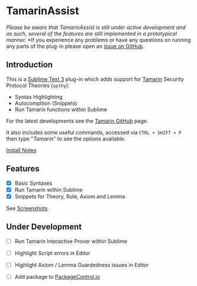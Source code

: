 # TamarinAssist

*Please be aware that TamarinAssist is still under active development and as such, several of the features are still implemented in a prototypical manner.*
*If you experience any problems or have any questions on running any parts of the plug-in please open an [issue on GitHub](https://github.com/lordqwerty/TamarinAssist/issues).

## Introduction

This is a [Sublime Text 3](https://www.sublimetext.com/3) plug-in which adds
support for [Tamarin] Security Protocol Theories (`spthy`):

+ Syntax Highlighting
+ Autocompltion (Snippets)
+ Run Tamarin functions within Sublime

For the latest developments see the [Tamarin GitHub] page.

It also includes some useful commands, accessed via `CTRL + SHIFT + P` then
type "*Tamarin*" to see the options available.

[Install Notes]

## Features

- [X] Basic Syntaxes
- [X] Run Tamarin within Sublime
- [X] Snippets for Theory, Rule, Axiom and Lemma

See [Screenshots](docs/SCREENSHOTS.md).

## Under Development

- [ ] Run Tamarin Interactive Prover within Sublime
- [ ] Highlight Script errors in Editor
- [ ] Highlight Axiom / Lemma Guardedness issues in Editor
- [ ] Add package to [PackageControl.io]



[Tamarin]:http://www.infsec.ethz.ch/research/software/tamarin.html
[Tamarin GitHub]:https://github.com/tamarin-prover/tamarin-prover
[Install Notes]:INSTALL.md
[PackageControl.io]:https://packagecontrol.io/
